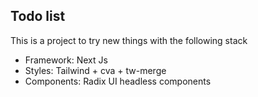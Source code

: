## Todo list

This is a project to try new things with the following stack

- Framework: Next Js
- Styles: Tailwind + cva + tw-merge
- Components: Radix UI headless components
